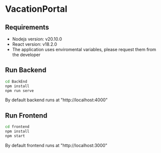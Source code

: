 # VacationPortal


## Requirements
- Nodejs version: v20.10.0
- React version: v18.2.0
- The application uses enviromental variables, please request them from the developer

## Run Backend

```bash
cd BackEnd
npm install
npm run serve
```
By default backend runs at "http://localhost:4000"

## Run Frontend

```bash
cd frontend
npm install
npm start
```
By default frontend runs at "http://localhost:3000"
